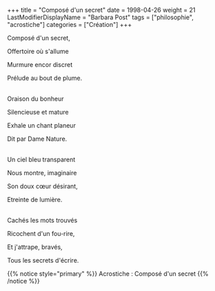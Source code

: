 +++
title = "Composé d'un secret"
date = 1998-04-26
weight = 21
LastModifierDisplayName = "Barbara Post"
tags = ["philosophie", "acrostiche"]
categories = ["Création"]
+++

Composé d'un secret,

Offertoire où s'allume

Murmure encor discret

Prélude au bout de plume.

 \
Oraison du bonheur

Silencieuse et mature

Exhale un chant planeur

Dit par Dame Nature.

 \
Un ciel bleu transparent

Nous montre, imaginaire

Son doux cœur désirant,

Etreinte de lumière.

 \
Cachés les mots trouvés

Ricochent d'un fou-rire,

Et j'attrape, bravés,

Tous les secrets d'écrire.

{{% notice style="primary" %}}
Acrostiche : Composé d'un secret
{{% /notice %}}

